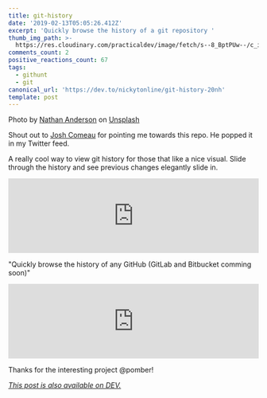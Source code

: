 ```yaml
---
title: git-history
date: '2019-02-13T05:05:26.412Z'
excerpt: 'Quickly browse the history of a git repository '
thumb_img_path: >-
  https://res.cloudinary.com/practicaldev/image/fetch/s--8_BptPUw--/c_imagga_scale,f_auto,fl_progressive,h_420,q_auto,w_1000/https://thepracticaldev.s3.amazonaws.com/i/ulidmgllcwzax0a6g4yl.jpg
comments_count: 2
positive_reactions_count: 67
tags:
  - githunt
  - git
canonical_url: 'https://dev.to/nickytonline/git-history-20nh'
template: post
---
```



Photo by [Nathan Anderson](https://unsplash.com/photos/c7fShzYk4bA?utm_source=unsplash&utm_medium=referral&utm_content=creditCopyText) on [Unsplash](https://unsplash.com/?utm_source=unsplash&utm_medium=referral&utm_content=creditCopyText)

Shout out to [Josh Comeau](https://twitter.com/JoshWComeau) for pointing me towards this repo. He popped it in my Twitter feed.

A really cool way to view git history for those that like a nice visual. Slide through the history and see previous changes elegantly slide in.


<iframe class="liquidTag" src="https://dev.to/embed/twitter?args=1095029354839588867" style="border: 0; width: 100%;"></iframe>


"Quickly browse the history of any GitHub (GitLab and Bitbucket comming soon)"


<iframe class="liquidTag" src="https://dev.to/embed/github?args=https%3A%2F%2Fgithub.com%2Fpomber%2Fgit-history" style="border: 0; width: 100%;"></iframe>


Thanks for the interesting project @pomber!

*[This post is also available on DEV.](https://dev.to/nickytonline/git-history-20nh)*


<script>
const parent = document.getElementsByTagName('head')[0];
const script = document.createElement('script');
script.type = 'text/javascript';
script.src = 'https://cdnjs.cloudflare.com/ajax/libs/iframe-resizer/4.1.1/iframeResizer.min.js';
script.charset = 'utf-8';
script.onload = function() {
    window.iFrameResize({}, '.liquidTag');
};
parent.appendChild(script);
</script>    
